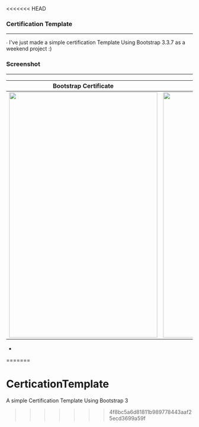 <<<<<<< HEAD
<h3>Certification Template</h3>
<hr>
<p>&#8729; I've just made a simple certification Template Using Bootstrap 3.3.7 as a weekend project :)</p>

<h3>Screenshot</h3>
<hr>

Bootstrap Certificate      |  Original Certificate
:-------------------------:|:-------------------------:
<img src="https://github.com/SafaElmali/CertificationTemplate/blob/master/img/bootstrap_img.png" width=400 height=661 />  |  <img src="https://github.com/SafaElmali/CertificationTemplate/blob/master/img/original_certificate.jpg" width=450 height=661/>
*
=======
# CerticationTemplate
A simple Certification Template Using Bootstrap 3
>>>>>>> 4f8bc5a6d81811b989778443aaf25ecd3699a59f
